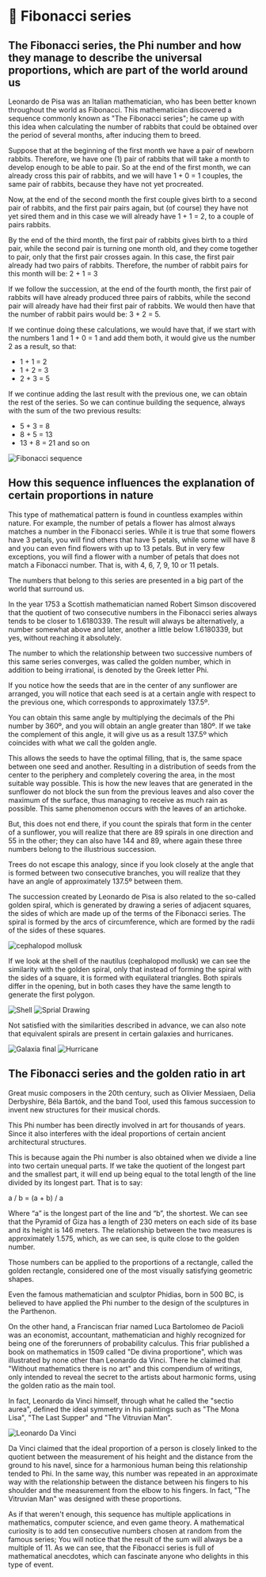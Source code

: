 # 🥇 Fibonacci series

## The Fibonacci series, the Phi number and how they manage to describe the universal proportions, which are part of the world around us

Leonardo de Pisa was an Italian mathematician, who has been better known
throughout the world as Fibonacci. This mathematician discovered a sequence
commonly known as "The Fibonacci series"; he came up with this idea when
calculating the number of rabbits that could be obtained over the period of
several months, after inducing them to breed.

Suppose that at the beginning of the first month we have a pair of newborn
rabbits. Therefore, we have one (1) pair of rabbits that will take a month to
develop enough to be able to pair. So at the end of the first month, we can
already cross this pair of rabbits, and we will have 1 + 0 = 1 couples, the same
pair of rabbits, because they have not yet procreated.

Now, at the end of the second month the first couple gives birth to a second
pair of rabbits, and the first pair pairs again, but (of course) they have not
yet sired them and in this case we will already have 1 + 1 = 2, to a couple of
pairs rabbits.

By the end of the third month, the first pair of rabbits gives birth to a third
pair, while the second pair is turning one month old, and they come together to
pair, only that the first pair crosses again. In this case, the first pair
already had two pairs of rabbits. Therefore, the number of rabbit pairs for this
month will be: 2 + 1 = 3

If we follow the succession, at the end of the fourth month, the first pair of
rabbits will have already produced three pairs of rabbits, while the second pair
will already have had their first pair of rabbits. We would then have that the
number of rabbit pairs would be: 3 + 2 = 5.

If we continue doing these calculations, we would have that, if we start with
the numbers 1 and 1 + 0 = 1 and add them both, it would give us the number 2 as
a result, so that:

- 1 + 1 = 2
- 1 + 2 = 3
- 2 + 3 = 5

If we continue adding the last result with the previous one, we can obtain the
rest of the series. So we can continue building the sequence, always with the
sum of the two previous results:

- 5 + 3 = 8
- 8 + 5 = 13
- 13 + 8 = 21 and so on

![Fibonacci sequence](_static/images/fibonacci/fibo1.jpg)

## How this sequence influences the explanation of certain proportions in nature

This type of mathematical pattern is found in countless examples within nature.
For example, the number of petals a flower has almost always matches a number in
the Fibonacci series. While it is true that some flowers have 3 petals, you will
find others that have 5 petals, while some will have 8 and you can even find
flowers with up to 13 petals. But in very few exceptions, you will find a flower
with a number of petals that does not match a Fibonacci number. That is, with 4,
6, 7, 9, 10 or 11 petals.

The numbers that belong to this series are presented in a big part of the world
that surround us.

In the year 1753 a Scottish mathematician named Robert Simson discovered that
the quotient of two consecutive numbers in the Fibonacci series always tends to
be closer to 1.6180339. The result will always be alternatively, a number
somewhat above and later, another a little below 1.6180339, but yes, without
reaching it absolutely.

The number to which the relationship between two successive numbers of this same
series converges, was called the golden number, which in addition to being
irrational, is denoted by the Greek letter Phi.

If you notice how the seeds that are in the center of any sunflower are
arranged, you will notice that each seed is at a certain angle with respect to
the previous one, which corresponds to approximately 137.5º.

You can obtain this same angle by multiplying the decimals of the Phi number by
360º, and you will obtain an angle greater than 180º. If we take the complement
of this angle, it will give us as a result 137.5º which coincides with what we
call the golden angle.

This allows the seeds to have the optimal filling, that is, the same space
between one seed and another. Resulting in a distribution of seeds from the
center to the periphery and completely covering the area, in the most suitable
way possible. This is how the new leaves that are generated in the sunflower do
not block the sun from the previous leaves and also cover the maximum of the
surface, thus managing to receive as much rain as possible. This same phenomenon
occurs with the leaves of an artichoke.

But, this does not end there, if you count the spirals that form in the center
of a sunflower, you will realize that there are 89 spirals in one direction and
55 in the other; they can also have 144 and 89, where again these three numbers
belong to the illustrious succession.

Trees do not escape this analogy, since if you look closely at the angle that is
formed between two consecutive branches, you will realize that they have an
angle of approximately 137.5º between them.

The succession created by Leonardo de Pisa is also related to the so-called
golden spiral, which is generated by drawing a series of adjacent squares, the
sides of which are made up of the terms of the Fibonacci series. The spiral is
formed by the arcs of circumference, which are formed by the radii of the sides
of these squares.

![cephalopod mollusk](_static/images/fibonacci/fibo2.jpg)

If we look at the shell of the nautilus (cephalopod mollusk) we can see the
similarity with the golden spiral, only that instead of forming the spiral with
the sides of a square, it is formed with equilateral triangles. Both spirals
differ in the opening, but in both cases they have the same length to generate
the first polygon.

![Shell](_static/images/fibonacci/fibo3.jpg)
![Sprial Drawing](_static/images/fibonacci/fibo4.jpg)

Not satisfied with the similarities described in advance, we can also note that
equivalent spirals are present in certain galaxies and hurricanes.

![Galaxia final](_static/images/fibonacci/fibo5.jpg)
![Hurricane](_static/images/fibonacci/fibo6.jpg)

## The Fibonacci series and the golden ratio in art

Great music composers in the 20th century, such as Olivier Messiaen, Delia
Derbyshire, Béla Bartók, and the band Tool, used this famous succession to
invent new structures for their musical chords.

This Phi number has been directly involved in art for thousands of years. Since
it also interferes with the ideal proportions of certain ancient architectural
structures.

This is because again the Phi number is also obtained when we divide a line into
two certain unequal parts. If we take the quotient of the longest part and the
smallest part, it will end up being equal to the total length of the line
divided by its longest part. That is to say:

a / b = (a + b) / a

Where “a” is the longest part of the line and “b”, the shortest. We can see that
the Pyramid of Giza has a length of 230 meters on each side of its base and its
height is 146 meters. The relationship between the two measures is approximately
1.575, which, as we can see, is quite close to the golden number.

Those numbers can be applied to the proportions of a rectangle, called the
golden rectangle, considered one of the most visually satisfying geometric
shapes.

Even the famous mathematician and sculptor Phidias, born in 500 BC, is believed
to have applied the Phi number to the design of the sculptures in the Parthenon.

On the other hand, a Franciscan friar named Luca Bartolomeo de Pacioli was an
economist, accountant, mathematician and highly recognized for being one of the
forerunners of probability calculus. This friar published a book on mathematics
in 1509 called "De divina proportione", which was illustrated by none other than
Leonardo da Vinci. There he claimed that "Without mathematics there is no art"
and this compendium of writings, only intended to reveal the secret to the
artists about harmonic forms, using the golden ratio as the main tool.

In fact, Leonardo da Vinci himself, through what he called the "sectio aurea",
defined the ideal symmetry in his paintings such as "The Mona Lisa", "The Last
Supper" and "The Vitruvian Man".

![Leonardo Da Vinci](_static/images/fibonacci/fibo7.jpg)

Da Vinci claimed that the ideal proportion of a person is closely linked to the
quotient between the measurement of his height and the distance from the ground
to his navel, since for a harmonious human being this relationship tended to
Phi. In the same way, this number was repeated in an approximate way with the
relationship between the distance between his fingers to his shoulder and the
measurement from the elbow to his fingers. In fact, "The Vitruvian Man" was
designed with these proportions.

As if that weren't enough, this sequence has multiple applications in
mathematics, computer science, and even game theory. A mathematical curiosity is
to add ten consecutive numbers chosen at random from the famous series; You will
notice that the result of the sum will always be a multiple of 11. As we can
see, that the Fibonacci series is full of mathematical anecdotes, which can
fascinate anyone who delights in this type of event.
